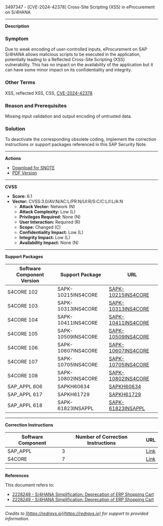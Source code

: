 3497347 - [CVE-2024-42378] Cross-Site Scripting (XSS) in eProcurement on S/4HANA

---

**Description**

### Symptom

Due to weak encoding of user-controlled inputs, eProcurement on SAP S/4HANA allows malicious scripts to be executed in the application, potentially leading to a Reflected Cross-Site Scripting (XSS) vulnerability. This has no impact on the availability of the application but it can have some minor impact on its confidentiality and integrity.

### Other Terms

XSS, reflected XSS, CSS﻿, [CVE-2024-42378](https://www.cve.org/CVERecord?id=CVE-2024-42378)

### Reason and Prerequisites

Missing input validation and output encoding of untrusted data.

### Solution

To deactivate the corresponding obsolete coding, implement the correction instructions or support packages referenced in this SAP Security Note.

---

**Actions**

- [Download for SNOTE](https://notesdownloads.sap.com/note/0040000001017012024)
- [PDF Version](https://userapps.support.sap.com/sap/support/sfm/notes/print/0003497347?language=en-US&token=CA3C84DB6C9F504A26A109CB6DA16368)

---

**CVSS**

- **Score:** 6.1
- **Vector:** CVSS:3.0/AV:N/AC:L/PR:N/UI:R/S:C/C:L/I:L/A:N
  - **Attack Vector:** Network (N)
  - **Attack Complexity:** Low (L)
  - **Privileges Required:** None (N)
  - **User Interaction:** Required (R)
  - **Scope:** Changed (C)
  - **Confidentiality Impact:** Low (L)
  - **Integrity Impact:** Low (L)
  - **Availability Impact:** None (N)

---

**Support Packages**

| Software Component Version | Support Package       | URL                                                                 |
|----------------------------|-----------------------|---------------------------------------------------------------------|
| S4CORE 102                 | SAPK-10215INS4CORE    | [SAPK-10215INS4CORE](https://me.sap.com/supportpackage/SAPK-10215INS4CORE) |
| S4CORE 103                 | SAPK-10313INS4CORE    | [SAPK-10313INS4CORE](https://me.sap.com/supportpackage/SAPK-10313INS4CORE) |
| S4CORE 104                 | SAPK-10411INS4CORE    | [SAPK-10411INS4CORE](https://me.sap.com/supportpackage/SAPK-10411INS4CORE) |
| S4CORE 105                 | SAPK-10509INS4CORE    | [SAPK-10509INS4CORE](https://me.sap.com/supportpackage/SAPK-10509INS4CORE) |
| S4CORE 106                 | SAPK-10607INS4CORE    | [SAPK-10607INS4CORE](https://me.sap.com/supportpackage/SAPK-10607INS4CORE) |
| S4CORE 107                 | SAPK-10705INS4CORE    | [SAPK-10705INS4CORE](https://me.sap.com/supportpackage/SAPK-10705INS4CORE) |
| S4CORE 108                 | SAPK-10802INS4CORE    | [SAPK-10802INS4CORE](https://me.sap.com/supportpackage/SAPK-10802INS4CORE) |
| SAP_APPL 606               | SAPKH60634            | [SAPKH60634](https://me.sap.com/supportpackage/SAPKH60634)         |
| SAP_APPL 617               | SAPKH61729            | [SAPKH61729](https://me.sap.com/supportpackage/SAPKH61729)         |
| SAP_APPL 618               | SAPK-61823INSAPPL     | [SAPK-61823INSAPPL](https://me.sap.com/supportpackage/SAPK-61823INSAPPL) |

---

**Correction Instructions**

| Software Component | Number of Correction Instructions | URL                                                                |
|--------------------|-----------------------------------|--------------------------------------------------------------------|
| SAP_APPL           | 3                                 | [Link](https://me.sap.com/corrins/0003497347/1)                   |
| S4CORE             | 7                                 | [Link](https://me.sap.com/corrins/0003497347/19773)               |

---

**References**

This document refers to:

- [2228249 - S/4HANA Simplification: Deprecation of ERP Shopping Cart](https://me.sap.com/notes/2228249)
- [2228249 - S/4HANA Simplification: Deprecation of ERP Shopping Cart](https://me.sap.com/notes/2228249)

---

*Credits to [https://redrays.io](https://redrays.io) for support to provided information.*